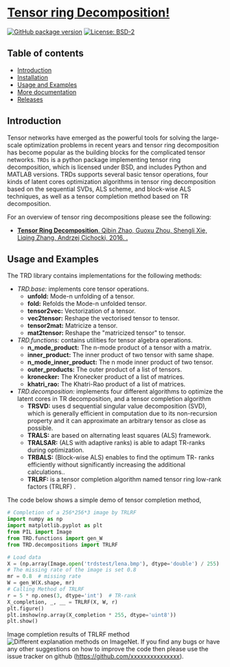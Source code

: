 # [Tensor ring Decomposition!](https://github.com/) 


[![GitHub package version](https://img.shields.io/badge/Version-v1.0.0-green.svg)](https://github.com/albermax/innvestigate)
[![License: BSD-2](https://img.shields.io/badge/License-BSD--2-blue.svg)](https://github.com/albermax/innvestigate/blob/master/LICENSE)

## Table of contents

* [Introduction](#introduction)
* [Installation](#installation)
* [Usage and Examples](#usage-and-examples)
* [More documentation](#more-documentation)
* [Releases](#releases)

## Introduction

Tensor networks have emerged as the powerful tools for solving the large-scale optimization problems in recent years and tensor ring decomposition has become popular as the building blocks for the complicated tensor networks. 
`TRDs` is a python package implementing tensor ring decomposition, which is licensed under BSD, and includes Python and MATLAB versions.
TRDs supports several basic tensor operations, four kinds of latent cores optimization algorithms in tensor ring decomposition based on the sequential SVDs, ALS scheme, and block-wise ALS techniques, as well as a tensor completion method based on TR decomposition.

For an overview of tensor ring decompositions please see the following: 

- [**Tensor Ring Decomposition**. Qibin Zhao, Guoxu Zhou, Shengli Xie, Liqing Zhang, Andrzej Cichocki, 2016. 
.](https://jmlr.org/papers/v20/18-540.html)

## Usage and Examples
The TRD library contains implementations for the following methods:
* *TRD.base:* implements core tensor operations.
    * **unfold:** Mode-n unfolding of a tensor.
    * **fold:** Refolds the Mode-n unfolded tensor.
    * **tensor2vec:** Vectorization of a tensor.
    * **vec2tensor:** Reshape the vectorised tensor to tensor.
    * **tensor2mat:** Matricize a tensor.
    * **mat2tensor:** Reshape the "matricized tensor" to tensor.
* *TRD.functions:*  contains utilities for tensor algebra operations.
    * **n_mode_product:** The n-mode product of a tensor with a matrix.
    * **inner_product:** The inner product of two tensor with same shape.
    * **n_mode_inner_product:** The n mode inner product of two tensor.
    * **outer_products:** The outer product of a list of tensors.
    * **kronecker:** The Kronecker product of a list of matrices.
    * **khatri_rao:** The Khatri-Rao product of a list of matrices.
* *TRD.decomposition:* implements four different algorithms to optimize the latent cores in TR decomposition, and a tensor completion algorithm 
    * **TRSVD:** uses d sequential singular value decomposition (SVD), which is generally efficient in computation due to its non-recursion property and it can approximate an arbitrary tensor as close as possible.
    * **TRALS:** are based on alternating least squares (ALS) framework.
    * **TRALSAR:**  (ALS with adaptive ranks) is able to adapt TR-ranks during optimization.
    * **TRBALS:**  (Block-wise ALS) enables to find the optimum TR- ranks efficiently without significantly increasing the additional calculations..
    * **TRLRF:** is a tensor completion algorithm named tensor ring low-rank factors (TRLRF) .

The code below shows a simple demo of tensor completion method,

```python
# Completion of a 256*256*3 image by TRLRF
import numpy as np
import matplotlib.pyplot as plt
from PIL import Image
from TRD.functions import gen_W
from TRD.decompositions import TRLRF

# Load data
X = (np.array(Image.open('trdstest/lena.bmp'), dtype='double') / 255)
# The missing rate of the image is set 0.8
mr = 0.8  # missing rate
W = gen_W(X.shape, mr)
# Calling Method of TRLRF
r = 5 * np.ones(3, dtype='int')  # TR-rank
X_completion, _, __ = TRLRF(X, W, r)
plt.figure()
plt.imshow(np.array(X_completion * 255, dtype='uint8'))
plt.show()
```

Image completion results of TRLRF method
![Different explanation methods on ImageNet.](completionResult.jpg)
If you find any bugs or have any other suggestions on how to improve the code then please use the issue tracker on github (https://github.com/xxxxxxxxxxxxxxx).
